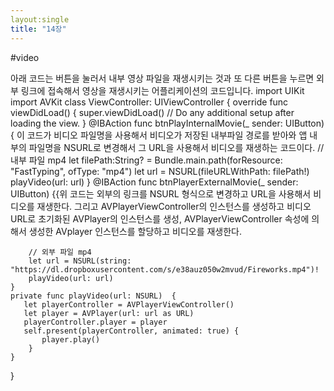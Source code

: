 ```yaml
---
layout:single
title: "14장"
---
```

#video


아래 코드는  버튼을 눌러서 내부 영상 파일을 재생시키는 것과 또 다른 버튼을 누르면 외부 링크에 접속해서 영상을 재생시키는 어플리케이션의 코드입니다. 
import UIKit
import AVKit
class ViewController: UIViewController {
    override func viewDidLoad() {
        super.viewDidLoad()
        // Do any additional setup after loading the view.
    }
    @IBAction func btnPlayInternalMovie(_ sender: UIButton) {         이 코드가 비디오 파일명을 사용해서 비디오가 저장된 내부파일 경로를 받아와 앱 내부의 파일명을 NSURL로 변경해서 
                                                                       그 URL을 사용해서 비디오를 재생하는 코드이다.
        // 내부 파일 mp4
        let filePath:String? = Bundle.main.path(forResource: "FastTyping", ofType: "mp4")
        let url = NSURL(fileURLWithPath: filePath!)
        playVideo(url: url)
    }
    @IBAction func btnPlayerExternalMovie(_ sender: UIButton) {{위 코드는 외부의 링크를 NSURL 형식으로 변경하고 URL을 사용해서 비디오를 재생한다.
                                                             그리고 AVPlayerViewController의 인스턴스를 생성하고 비디오 URL로 초기화된 AVPlayer의 인스턴스를 생성,
                                                              AVPlayerViewController 속성에 의해서 생성한 AVplayer 인스턴스를 할당하고 비디오를 재생한다.

        // 외부 파일 mp4
        let url = NSURL(string: "https://dl.dropboxusercontent.com/s/e38auz050w2mvud/Fireworks.mp4")!
        playVideo(url: url)
    }
    private func playVideo(url: NSURL)  {
       let playerController = AVPlayerViewController()
       let player = AVPlayer(url: url as URL)
       playerController.player = player
       self.present(playerController, animated: true) {
           player.play()
        }
    }
}




